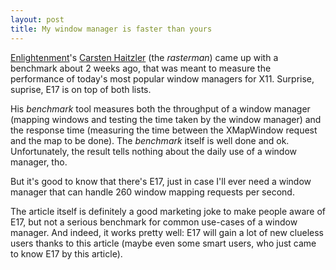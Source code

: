```yaml
---
layout: post
title: My window manager is faster than yours
---
```


<a href="http://enlightenment.org/">Enlightenment</a>'s <a href="http://www.rasterman/">Carsten Haitzler</a> (the *rasterman*) came up with a benchmark about 2 weeks ago, that was meant to measure the performance of today's most popular window managers for X11. Surprise, suprise, E17 is on top of both lists.

His *benchmark* tool measures both the throughput of a window manager (mapping windows and testing the time taken by the window manager) and the response time (measuring the time between the XMapWindow request and the map to be done). The *benchmark* itself is well done and ok. Unfortunately, the result tells nothing about the daily use of a window manager, tho.

But it's good to know that there's E17, just in case I'll ever need a window manager that can handle 260 window mapping requests per second.

The article itself is definitely a good marketing joke to make people aware of E17, but not a serious benchmark for common use-cases of a window manager. And indeed, it works pretty well: E17 will gain a lot of new clueless users thanks to this article (maybe even some smart users, who just came to know E17 by this article).


